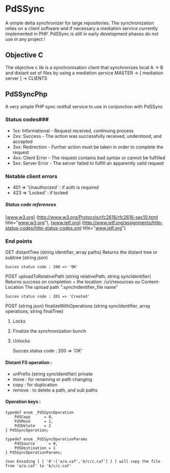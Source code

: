 # PdSSync #

A simple delta synchronizer for large repositories.
The synchronization relies on a client software and if necessary a mediation service currently implemented in PHP.
PdSSync is still in early development phases do not use in any project !


## Objective C ##
The objective c lib is a synchronisation client that synchronizes local A -\> B and distant set of files by using a mediation service MASTER  -\> \[ mediation server ] -\> CLIENTS

## PdSSyncPhp ##
A very simple PHP sync restfull service to use in conjonction with PdSSync

### Status codes###

* 1xx: Informational - Request received, continuing process
* 2xx: Success - The action was successfully received, understood, and accepted
* 3xx: Redirection - Further action must be taken in order to complete the request
* 4xx: Client Error - The request contains bad syntax or cannot be fulfilled
* 5xx: Server Error - The server failed to fulfill an apparently valid request

### Notable client errors ###

* 401 => 'Unauthorized' : if auth is required
* 423 => 'Locked' : if locked

##### Status code references ####
[www.w3.org] (http://www.w3.org/Protocols/rfc2616/rfc2616-sec10.html title="www.w3.org"), [www.ietf.org] (http://www.ietf.org/assignments/http-status-codes/http-status-codes.xml title="www.ietf.org")

### End points ###

GET distantTree (string identifier, array paths<optional>)
Returns the distant tree or subtree (string json)

	Succes status code : 200 => 'OK'

POST uploadToRelativePath (string relativePath, string syncIdentifier)
Returns success on completion + the location: /uri/resources  ou Content-Location 
The upload path ".syncIndentifier_file name"

	Succes status code : 201 => 'Created'

POST (string json) finalizeWithOperations (string syncIdentifier, array operations, string finalTree)

1. Locks 
2. Finalize the synchronization bunch 
3. Unlocks

	Succes status code : 200 => 'OK'



#### Distant FS operation : ####
* unPrefix (string syncIdentifier) private 
* move : for renaming or path changing
* copy : for duplication 
* remove : to delete a path, and sub paths

#### Operation keys : ####

	typedef enum _PdSSyncOperation 
		PdSCopy      = 0,
		PdSMove      = 1,
		PdSDelete    = 2
	} PdSSyncOperation;

	typedef enum _PdSSyncOperationParams 
		PdSSource      = 0,
		PdSDestination = 1
	} PdSSyncOperationParams;
	
	Json Encoding [ { '0':['a/a.caf','b/c/c.caf'] } ] will copy the file from 'a/a.caf' to 'b/c/c.caf'

